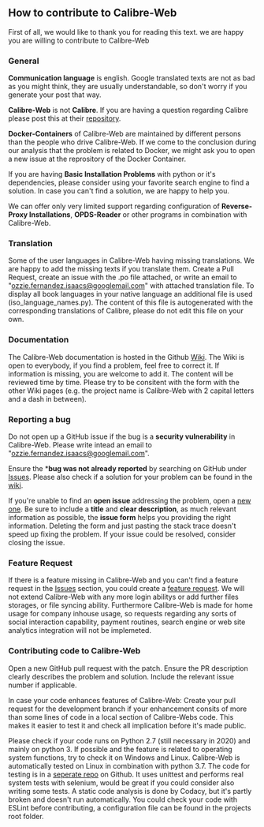 ## How to contribute to Calibre-Web

First of all, we would like to thank you for reading this text. we are happy you are willing to contribute to Calibre-Web

### **General**

**Communication language** is english. Google translated texts are not as bad as you might think, they are usually understandable, so don't worry if you generate your post that way.

**Calibre-Web** is not **Calibre**. If you are having a question regarding Calibre please post this at their [repository](https://github.com/kovidgoyal/calibre).

**Docker-Containers** of Calibre-Web are maintained by different persons than the people who drive Calibre-Web. If we come to the conclusion during our analysis that the problem is related to Docker, we might ask you to open a new issue at the reprository of the Docker Container.

If you are having **Basic Installation Problems** with python or it's dependencies, please consider using your favorite search engine to find a solution. In case you can't find a solution, we are happy to help you.

We can offer only very limited support regarding configuration of **Reverse-Proxy Installations**, **OPDS-Reader** or other programs in combination with Calibre-Web. 

### **Translation**

Some of the user languages in Calibre-Web having missing translations. We are happy to add the missing texts if you translate them. Create a Pull Request, create an issue with the .po file attached, or write an email to "ozzie.fernandez.isaacs@googlemail.com" with attached translation file. To display all book languages in your native language an additional file is used (iso_language_names.py). The content of this file is autogenerated with the corresponding translations of Calibre, please do not edit this file on your own. 

### **Documentation**

The Calibre-Web documentation is hosted in the Github [Wiki](https://github.com/janeczku/calibre-web/wiki). The Wiki is open to everybody, if you find a problem, feel free to correct it. If information is missing, you are welcome to add it. The content will be reviewed time by time. Please try to be consitent with the form with the other Wiki pages (e.g. the project name is Calibre-Web with 2 capital letters and a dash in between).

### **Reporting a bug**

Do not open up a GitHub issue if the bug is a **security vulnerability** in Calibre-Web. Please write intead an email to "ozzie.fernandez.isaacs@googlemail.com".

Ensure the ***bug was not already reported** by searching on GitHub under [Issues](https://github.com/janeczku/calibre-web/issues). Please also check if a solution for your problem can be found in the [wiki](https://github.com/janeczku/calibre-web/wiki).

If you're unable to find an **open issue** addressing the problem, open a [new one](https://github.com/janeczku/calibre-web/issues/new?assignees=&labels=&template=bug_report.md&title=). Be sure to include a **title** and **clear description**, as much relevant information as possible, the **issue form** helps you providing the right information. Deleting the form and just pasting the stack trace doesn't speed up fixing the problem. If your issue could be resolved, consider closing the issue. 

### **Feature Request**

If there is a feature missing in Calibre-Web and you can't find a feature request in the [Issues](https://github.com/janeczku/calibre-web/issues) section, you could create a [feature request](https://github.com/janeczku/calibre-web/issues/new?assignees=&labels=&template=feature_request.md&title=). 
We will not extend Calibre-Web with any more login abilitys or add further files storages, or file syncing ability. Furthermore Calibre-Web is made for home usage for company inhouse usage, so requests regarding any sorts of social interaction capability, payment routines, search engine or web site analytics integration will not be implemeted. 

### **Contributing code to Calibre-Web**

Open a new GitHub pull request with the patch. Ensure the PR description clearly describes the problem and solution. Include the relevant issue number if applicable.

In case your code enhances features of Calibre-Web: Create your pull request for the development branch if your enhancement consits of more than some lines of code in a local section of Calibre-Webs code. This makes it easier to test it and check all implication before it's made public. 

Please check if your code runs on Python 2.7 (still necessary in 2020) and mainly on python 3. If possible and the feature is related to operating system functions, try to check it on Windows and Linux. 
Calibre-Web is automatically tested on Linux in combination with python 3.7. The code for testing is in a [seperate repo](https://github.com/OzzieIsaacs/calibre-web-test) on Github. It uses unittest and performs real system tests with selenium, would be great if you could consider also writing some tests. 
A static code analysis is done by Codacy, but it's partly broken and doesn't run automatically. You could check your code with ESLint before contributing, a configuration file can be found in the projects root folder. 



